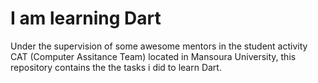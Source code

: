 # I am learning Dart
Under the supervision of some awesome mentors in the student activity CAT (Computer Assitance Team) located in Mansoura University, this repository contains the the tasks i did to learn Dart.
